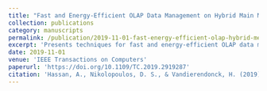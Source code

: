 ```yaml
---
title: "Fast and Energy-Efficient OLAP Data Management on Hybrid Main Memory Systems"
collection: publications
category: manuscripts
permalink: /publication/2019-11-01-fast-energy-efficient-olap-hybrid-memory
excerpt: 'Presents techniques for fast and energy-efficient OLAP data management on hybrid main memory systems combining volatile and non-volatile memory technologies.'
date: 2019-11-01
venue: 'IEEE Transactions on Computers'
paperurl: 'https://doi.org/10.1109/TC.2019.2919287'
citation: 'Hassan, A., Nikolopoulos, D. S., & Vandierendonck, H. (2019). &quot;Fast and Energy-Efficient OLAP Data Management on Hybrid Main Memory Systems.&quot; <i>IEEE Transactions on Computers</i>, 68(11), 1597-1611. https://doi.org/10.1109/TC.2019.2919287'
---
```

